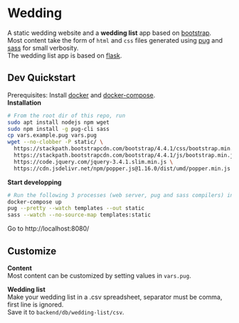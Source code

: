 # Wedding
A static wedding website and a **wedding list** app based on [bootstrap](https://getbootstrap.com/).  
Most content take the form of `html` and `css` files generated using [pug](https://pugjs.org) and [sass](https://sass-lang.com) for small verbosity.  
The wedding list app is based on [flask](https://flask.palletsprojects.com).

## Dev Quickstart
Prerequisites: Install [docker](https://docs.docker.com/get-docker/) and [docker-compose](https://docs.docker.com/compose).  
**Installation**
```bash
# From the root dir of this repo, run
sudo apt install nodejs npm wget
sudo npm install -g pug-cli sass
cp vars.example.pug vars.pug
wget --no-clobber -P static/ \
  https://stackpath.bootstrapcdn.com/bootstrap/4.4.1/css/bootstrap.min.css \
  https://stackpath.bootstrapcdn.com/bootstrap/4.4.1/js/bootstrap.min.js \
  https://code.jquery.com/jquery-3.4.1.slim.min.js \
  https://cdn.jsdelivr.net/npm/popper.js@1.16.0/dist/umd/popper.min.js
```

**Start developping**
```bash
# Run the following 3 processes (web server, pug and sass compilers) in different shells
docker-compose up
pug --pretty --watch templates --out static
sass --watch --no-source-map templates:static 
```
Go to http://localhost:8080/


## Customize
**Content**  
Most content can be customized by setting values in `vars.pug`.

**Wedding list**  
Make your wedding list in a .csv spreadsheet, separator must be comma, first line is ignored.  
Save it to `backend/db/wedding-list/csv`.